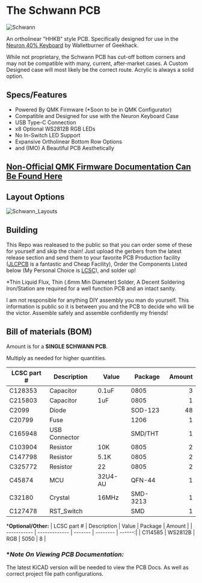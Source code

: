 # The Schwann PCB

![Schwann](https://cdn.discordapp.com/attachments/642426539824119849/690722239531974706/image0.jpg)

An ortholinear "HHKB" style PCB.  Specifically designed for use in the [Neuron 40% Keyboard](https://geekhack.org/index.php?topic=102681.0) by Walletburner of Geekhack. 

While not proprietary, the Schwann PCB has cut-off bottom corners and may not be compatible with many, current, after-market cases.  A Custom Designed case will most likely be the correct route. Acrylic is always a solid option.

## **Specs/Features**
- Powered By QMK Firmware (*Soon to be in QMK Configurator)
- Compatible and Designed for use with the Neuron Keyboard Case
- USB Type-C Connection
- x8 Optional WS2812B RGB LEDs
- No In-Switch LED Support
- Expansive Ortholinear Bottom Row Options
- and (IMO) A Beautiful PCB Aesthetically

## [**Non-Official QMK Firmware Documentation Can Be Found Here**](https://github.com/TheRoyalSweatshirt/The_Royal_QMK_Firmware_Vault/tree/master/In-Development_Boards/schwann)


## **Layout Options**
![Schwann_Layouts](https://i.imgur.com/H78IrGM.png)

## **Building**
This Repo was realeased to the public so that you can order some of these for yourself and skip the chain! Just upload the gerbers from the latest release section and send them to your favorite PCB Production facility ([JLCPCB](https://jlcpcb.com/) is a fantastic and Cheap Facility), Order the Components Listed below (My Personal Choice is [LCSC](https://lcsc.com/)), and solder up! 

*Thin Liquid Flux, Thin (.6mm Min Diameter) Solder, A Decent Soldering Iron/Station are required for a well function PCB and an intact sanity.

I am not responsible for anything DIY assembly you man do yourself.  This information is public so it is  between you and the PCB to decide who will be the victor.  Assemble safely and assemble confidently my friends!

## **Bill of materials (BOM)**
Amount is for a **SINGLE SCHWANN PCB**.

Multiply as needed for higher quantities.

| LCSC part # | Description   | Value   | Package  | Amount |
| ----------- | ------------- | ------- | -------- | ------:|
| C128353     | Capacitor     | 0.1uF   | 0805     | 3      |
| C215803     | Capacitor     | 1uF     | 0805     | 1      |
| C2099       | Diode         |         | SOD-123  | 48     |
| C20799      | Fuse          |         | 1206     | 1      |
| C165948     | USB Connector |         | SMD/THT  | 1      |
| C103904     | Resistor      | 10K     | 0805     | 2      |
| C147798     | Resistor      | 5.1K    | 0805     | 2      |
| C325772     | Resistor      | 22      | 0805     | 2      |
| C45874      | MCU           | 32U4-AU | QFN-44   | 1      |
| C32180      | Crystal       | 16MHz   | SMD-3213 | 1      |
| C127478     | RST_Switch    |         | SMD      | 1      |

***Optional/Other:**
| LCSC part # | Description   | Value   | Package  | Amount |
| ----------- | ------------- | ------- | -------- | ------:|
| C114585     | WS2812B       | RGB     | 5050     | 8      |

### **Note On Viewing PCB Documentation:*
The latest KiCAD version will be needed to view the PCB Docs.  As well as correct project file path configurations.